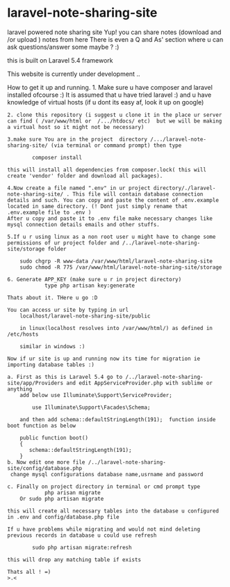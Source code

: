 # laravel-note-sharing-site
laravel powered note sharing site
Yup! you can share notes (download and /or upload ) notes from here 
There is even a Q and As' section where u can ask questions/answer some maybe ? :)

this is built on Laravel 5.4 framework 

This website is currently under development ..


How to get it up and running.
	1. Make sure u have composer and laravel installed ofcourse :)
		It is assumed that u have tried laravel :) and u have knowledge of virtual hosts (if u dont its easy af, look it up on google)

	2. clone this repository (i suggest u clone it in the place ur server can find ( /var/www/html or  /.../htdocs/ etc)  but we will be making a virtual host so it might not be necessary)

	3.make sure You are in the project  directory /.../laravel-note-sharing-site/ (via terminal or command prompt) then type 
			
			composer install 

	this will install all dependencies from composer.lock( this will create 'vendor' folder and download all packages).

	4.Now create a file named ".env" in ur project directory/./laravel-note-sharing-site/ . This file will contain database connection details and such. You can copy and paste the content of .env.example located in same directory. (! Dont just simply rename that .env.example file to .env ) 
	After u copy and paste it to .env file make necessary changes like mysql connection details emails and other stuffs.

	5.If u r using linux as a non root user u might have to change some permissions of ur project folder and /../laravel-note-sharing-site/storage folder

		sudo chgrp -R www-data /var/www/html/laravel-note-sharing-site
 		sudo chmod -R 775 /var/www/html/laravel-note-sharing-site/storage
	
	6. Generate APP_KEY (make sure u r in project directory)
				type php artisan key:generate

	Thats about it. THere u go :D

	You can access ur site by typing in url
		localhost/laravel-note-sharing-site/public		

		in linux(localhost resolves into /var/www/html/) as defined in /etc/hosts
		
		similar in windows :) 

	Now if ur site is up and running now its time for migration ie importing database tables :)

	a. First as this is Laravel 5.4 go to /../laravel-note-sharing-site/app/Providers and edit AppServiceProvider.php with sublime or anything 
		add below use Illuminate\Support\ServiceProvider;

			use Illuminate\Support\Facades\Schema;
		
		and then add schema::defaultStringLength(191);  function inside boot function as below

		public function boot()
	    {
	       schema::defaultStringLength(191); 
	    }
	b. Now edit one more file /../laravel-note-sharing-site/config/database.php
	 change mysql configurations database name,usrname and password

	c. Finally on project directory in terminal or cmd prompt type
				php arisan migrate
		Or sudo php artisan migrate
	
	this will create all necessary tables into the database u configured in .env and config/database.php file 
		
	If u have problems while migrating and would not mind deleting previous records in database u could use refresh 

			sudo php artisan migrate:refresh

	this will drop any matching table if exists

	Thats all ! =)
	>.<


